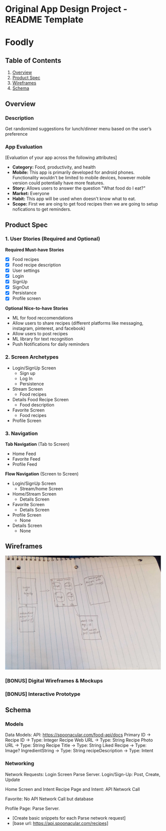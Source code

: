 Original App Design Project - README Template
===

# Foodly

## Table of Contents
1. [Overview](#Overview)
1. [Product Spec](#Product-Spec)
1. [Wireframes](#Wireframes)
2. [Schema](#Schema) 

## Overview
### Description
Get randomized suggestions for lunch/dinner menu based on the user’s preference

### App Evaluation
[Evaluation of your app across the following attributes]
- **Category:** Food, productivity, and health
- **Mobile:** This app is primarily developed for android phones. Functionality wouldn't be limited to mobile devices, however mobile version could potentially have more features.
- **Story:** Allows users to answer the question "What food do I eat?"
- **Market:** Everyone
- **Habit:** This app will be used when doesn't know what to eat.
- **Scope:** First we are oing to get food recipes then we are going to setup nofications to get reminders.

## Product Spec

### 1. User Stories (Required and Optional)

**Required Must-have Stories**
- [X] Food recipes
- [X] Food recipe description
- [X] User settings
- [X] Login
- [X] SignUp
- [X] SignOut
- [X] Persistance
- [X] Profile screen

**Optional Nice-to-have Stories**

* ML for food reccomendations
* Allow users to share recipes (different platforms like messaging, instagram, pinterest, and facebook)
* Allow users to post recipes
* ML library for text recognition
* Push Notifications for daily reminders


### 2. Screen Archetypes

* Login/SignUp Screen
   * Sign up
   * Log In
   * Persistence
* Stream Screen
   * Food recipes
* Details Food Recipe Screen
   * Food description
* Favorite Screen
   * Food recipes
* Profile Screen
  
### 3. Navigation

**Tab Navigation** (Tab to Screen)

* Home Feed
* Favorite Feed
* Profile Feed

**Flow Navigation** (Screen to Screen)

* Login/SignUp Screen
   * Stream/home Screen
* Home/Stream Screen
   * Details Screen
 * Favorite Screen
   * Details Screen
 * Profile Screen
   * None
 * Details Screen
   * None 

## Wireframes
<img src="WireFrameOne.jpg" width=600>

### [BONUS] Digital Wireframes & Mockups

### [BONUS] Interactive Prototype

## Schema 

### Models
Data Models:
API: https://spoonacular.com/food-api/docs
Primary ID → Recipe ID → Type: Integer
Recipe Web URL →  Type: String
Recipe Photo URL → Type: String
Recipe Title → Type: String
Liked Recipe → Type: Image?
IngredientString → Type: String
recipeDescription → Type: Intent

### Networking
Network Requests: Login Screen
Parse Server.
Login/Sign-Up: Post, Create, Update

Home Screen and Intent
Recipe Page and Intent: API Network Call

Favorite:
No API Network Call but database

Profile Page:
Parse Server.
- [Create basic snippets for each Parse network request]
- [base url: https://api.spoonacular.com/recipes]
